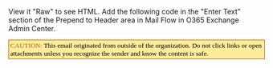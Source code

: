 View it "Raw" to see HTML.
Add the following code in the "Enter Text" section of the Prepend to Header area in Mail Flow in O365 Exchange Admin Center.

<p><div style="background-color:#FFEB9C; width:100%; border-style: solid; border-color:#9C6500; border-width:1pt; padding:2pt; font-size:10pt; line-height:12pt; font-family:'Calibri'; color:Black; text-align: left;"><span style="color:#9C6500"; font-weight:bold;>CAUTION:</span> This email originated from outside of the organization. Do not click links or open attachments unless you recognize the sender and know the content is safe.</div><br></p>
